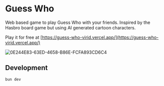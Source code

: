 # Guess Who

Web based game to play Guess Who with your friends. Inspired by the Hasbro board game but using AI generated cartoon characters.

Play it for free at [https://guess-who-virid.vercel.app/](https://guess-who-virid.vercel.app/)

![0E244E83-63ED-4658-B86E-FCFA893CD6C4](https://github.com/lineville/guess-who/assets/25349044/cad2e1b0-a3b3-416d-bb2b-642cdf386df1)

## Development

```bash
bun dev
```
